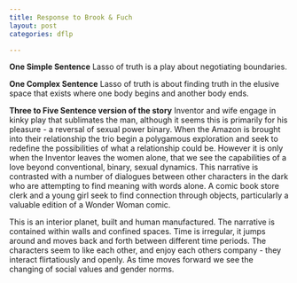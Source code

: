 ```yaml
---
title: Response to Brook & Fuch
layout: post
categories: dflp

---
```


**One Simple Sentence**
Lasso of truth is a play about negotiating boundaries.

**One Complex Sentence**
Lasso of truth is about finding truth in the elusive space that exists where one body begins and another body ends.

**Three to Five Sentence version of the story**
Inventor and wife engage in kinky play that sublimates the man, although it seems this is primarily for his pleasure - a reversal of sexual power binary. When the Amazon is brought into their relationship the trio begin a polygamous exploration and seek to redefine the possibilities of what a relationship could be. However it is only when the Inventor leaves the women alone, that we see the capabilities of a love beyond conventional, binary, sexual dynamics. This narrative is contrasted with a number of dialogues between other characters in the dark who are attempting to find meaning with words alone. A comic book store clerk and a young girl seek to find connection through objects, particularly a valuable edition of a Wonder Woman comic.

This is an interior planet, built and human manufactured. The narrative is contained within walls and confined spaces.  Time is irregular, it jumps around and moves back and forth between different time periods. The characters seem to like each other, and enjoy each others company - they interact flirtatiously and openly. As time moves forward we see the changing of social values and gender norms.
